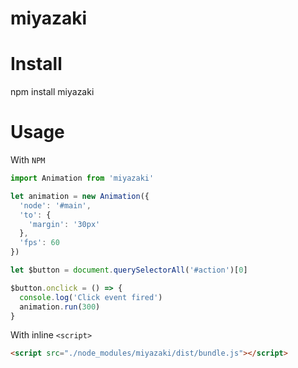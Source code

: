 # miyazaki

# Install

npm install miyazaki

# Usage

With `NPM`

```js
import Animation from 'miyazaki'

let animation = new Animation({
  'node': '#main',
  'to': {
    'margin': '30px'
  },
  'fps': 60
})

let $button = document.querySelectorAll('#action')[0]

$button.onclick = () => {
  console.log('Click event fired')
  animation.run(300)
}
```

With inline `<script>`

```html
<script src="./node_modules/miyazaki/dist/bundle.js"></script>
```
